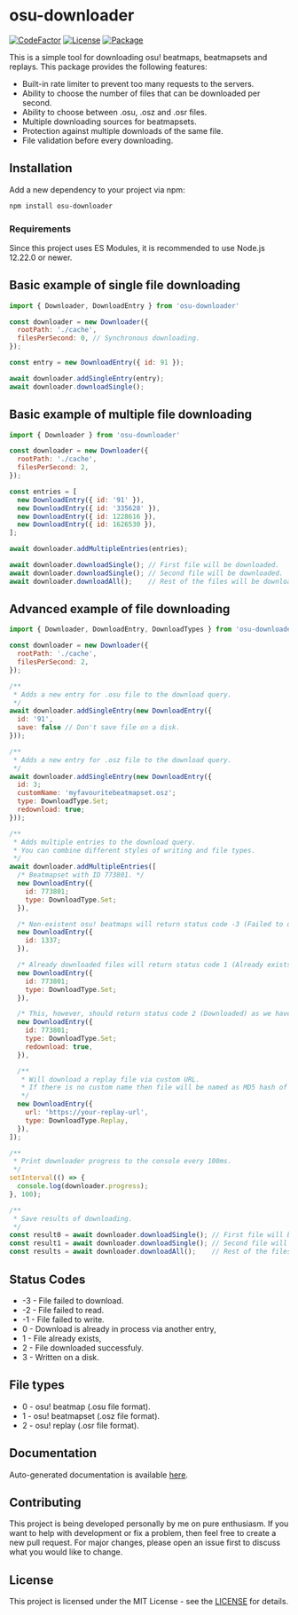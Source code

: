 # osu-downloader
[![CodeFactor](https://img.shields.io/codefactor/grade/github/kionell/osu-downloader)](https://www.codefactor.io/repository/github/kionell/osu-downloader)
[![License](https://img.shields.io/github/license/kionell/osu-downloader)](https://github.com/kionell/osu-downloader/blob/master/LICENSE)
[![Package](https://img.shields.io/npm/v/osu-downloader)](https://www.npmjs.com/package/osu-downloader)


This is a simple tool for downloading osu! beatmaps, beatmapsets and replays.
This package provides the following features:

- Built-in rate limiter to prevent too many requests to the servers.
- Ability to choose the number of files that can be downloaded per second.
- Ability to choose between .osu, .osz and .osr files.
- Multiple downloading sources for beatmapsets.
- Protection against multiple downloads of the same file.
- File validation before every downloading.

## Installation

Add a new dependency to your project via npm:

```bash
npm install osu-downloader
```

### Requirements

Since this project uses ES Modules, it is recommended to use Node.js 12.22.0 or newer.

## Basic example of single file downloading

```js
import { Downloader, DownloadEntry } from 'osu-downloader'

const downloader = new Downloader({
  rootPath: './cache', 
  filesPerSecond: 0, // Synchronous downloading.
});

const entry = new DownloadEntry({ id: 91 });

await downloader.addSingleEntry(entry);
await downloader.downloadSingle();
```

## Basic example of multiple file downloading

```js
import { Downloader } from 'osu-downloader'

const downloader = new Downloader({
  rootPath: './cache', 
  filesPerSecond: 2,
});

const entries = [
  new DownloadEntry({ id: '91' }),
  new DownloadEntry({ id: '335628' }),
  new DownloadEntry({ id: 1228616 }),
  new DownloadEntry({ id: 1626530 }),
];

await downloader.addMultipleEntries(entries);

await downloader.downloadSingle(); // First file will be downloaded.
await downloader.downloadSingle(); // Second file will be downloaded.
await downloader.downloadAll();    // Rest of the files will be downloaded.
```

## Advanced example of file downloading

```js
import { Downloader, DownloadEntry, DownloadTypes } from 'osu-downloader'

const downloader = new Downloader({
  rootPath: './cache', 
  filesPerSecond: 2,
});

/**
 * Adds a new entry for .osu file to the download query.
 */
await downloader.addSingleEntry(new DownloadEntry({
  id: '91',
  save: false // Don't save file on a disk.
}));

/**
 * Adds a new entry for .osz file to the download query.
 */
await downloader.addSingleEntry(new DownloadEntry({
  id: 3;
  customName: 'myfavouritebeatmapset.osz';
  type: DownloadType.Set;
  redownload: true;
}));

/**
 * Adds multiple entries to the download query.
 * You can combine different styles of writing and file types.
 */
await downloader.addMultipleEntries([
  /* Beatmapset with ID 773801. */
  new DownloadEntry({
    id: 773801;
    type: DownloadType.Set;
  }),

  /* Non-existent osu! beatmaps will return status code -3 (Failed to download) */
  new DownloadEntry({
    id: 1337;
  }),

  /* Already downloaded files will return status code 1 (Already exists). */
  new DownloadEntry({
    id: 773801;
    type: DownloadType.Set;
  }),

  /* This, however, should return status code 2 (Downloaded) as we have redownload flag. */
  new DownloadEntry({
    id: 773801;
    type: DownloadType.Set;
    redownload: true,
  }),

  /** 
   * Will download a replay file via custom URL. 
   * If there is no custom name then file will be named as MD5 hash of URL. 
   */
  new DownloadEntry({
    url: 'https://your-replay-url',
    type: DownloadType.Replay,
  }),
]);

/**
 * Print downloader progress to the console every 100ms.
 */
setInterval(() => {
  console.log(downloader.progress);
}, 100);

/**
 * Save results of downloading.
 */
const result0 = await downloader.downloadSingle(); // First file will be downloaded.
const result1 = await downloader.downloadSingle(); // Second file will be downloaded.
const results = await downloader.downloadAll();    // Rest of the files will be downloaded.
```

## Status Codes

- -3 - File failed to download.
- -2 - File failed to read.
- -1 - File failed to write.
-  0 - Download is already in process via another entry,
-  1 - File already exists,
-  2 - File downloaded successfuly.
-  3 - Written on a disk.

## File types

- 0 - osu! beatmap (.osu file format).
- 1 - osu! beatmapset (.osz file format).
- 2 - osu! replay  (.osr file format).

## Documentation

Auto-generated documentation is available [here](https://kionell.github.io/osu-downloader/).

## Contributing

This project is being developed personally by me on pure enthusiasm. If you want to help with development or fix a problem, then feel free to create a new pull request. For major changes, please open an issue first to discuss what you would like to change.

## License

This project is licensed under the MIT License - see the [LICENSE](https://choosealicense.com/licenses/mit/) for details.

